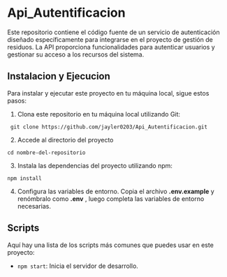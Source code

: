 # Api_Autentificacion
Este repositorio contiene el código fuente de un servicio de autenticación diseñado específicamente para integrarse en el proyecto de gestión de residuos. La API proporciona funcionalidades para autenticar usuarios y gestionar su acceso a los recursos del sistema.
## Instalacion y Ejecucion
Para instalar y ejecutar este proyecto en tu máquina local, sigue estos pasos:
1. Clona este repositorio en tu máquina local utilizando Git:
```shell
 git clone https://github.com/jayler0203/Api_Autentificacion.git
 ```

2. Accede al directorio del proyecto
```shell
cd nombre-del-repositorio
```
3. Instala las dependencias del proyecto utilizando npm:
```shell
npm install
```
4. Configura las variables de entorno. Copia el archivo **.env.example** y renómbralo como **.env** , luego completa las variables de entorno necesarias.

## Scripts
Aquí hay una lista de los scripts más comunes que puedes usar en este proyecto:
- `npm start`: Inicia el servidor de desarrollo.


